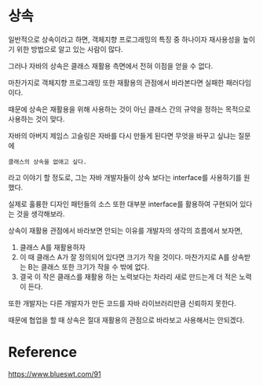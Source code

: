 # 상속

일반적으로 상속이라고 하면, 객체지향 프로그래밍의 특징 중 하나이자 재사용성을 높이기 위한 방법으로 알고 있는 사람이 많다.

그러나 자바의 상속은 클래스 재활용 측면에서 전혀 이점을 얻을 수 없다.

마찬가지로 객체지향 프로그래밍 또한 재활용의 관점에서 바라본다면 실패한 패러다임이다.

때문에 상속은 재활용을 위해 사용하는 것이 아닌 클래스 간의 규약을 정하는 목적으로 사용하는 것이 맞다.

자바의 아버지 제임스 고슬링은 자바를 다시 만들게 된다면 무엇을 바꾸고 싶냐는 질문에

```
클래스의 상속을 없애고 싶다.

```

라고 이야기 할 정도로, 그는 자바 개발자들이 상속 보다는 interface를 사용하기를 원했다.

실제로 훌륭한 디자인 패턴들의 소스 또한 대부분 interface를 활용하여 구현되어 있다는 것을 생각해보라.

상속이 재활용 관점에서 바라보면 안되는 이유를 개발자의 생각의 흐름에서 보자면,

1. 클래스 A를 재활용하자
2. 이 때 클래스 A가 잘 정의되어 있다면 크기가 작을 것이다. 마찬가지로 A를 상속받는 B는 클래스 또한 크기가 작을 수 밖에 없다.
3. 결국 이 작은 클래스를 재활용 하는 노력보다는 차라리 새로 만드는게 더 적은 노력이 든다.

또한 개발자는 다른 개발자가 만든 코드를 자바 라이브러리만큼 신뢰하지 못한다.

때문에 협업을 할 때 상속은 절대 재활용의 관점으로 바라보고 사용해서는 안되겠다.


# Reference

https://www.blueswt.com/91
